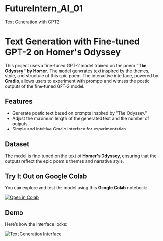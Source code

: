 # FutureIntern_AI_01
Text Generation with GPT2

# Text Generation with Fine-tuned GPT-2 on Homer's Odyssey

This project uses a fine-tuned GPT-2 model trained on the poem **"The Odyssey" by Homer**. The model generates text inspired by the themes, style, and structure of this epic poem. The interactive interface, powered by **Gradio**, allows users to experiment with prompts and witness the poetic outputs of the fine-tuned GPT-2 model.

## Features
- Generate poetic text based on prompts inspired by "The Odyssey."
- Adjust the maximum length of the generated text and the number of outputs.
- Simple and intuitive Gradio interface for experimentation.

## Dataset
The model is fine-tuned on the text of **Homer's Odyssey**, ensuring that the outputs reflect the epic poem's themes and narrative style.

## Try It Out on Google Colab
You can explore and test the model using this **Google Colab** notebook:

[![Open in Colab](https://colab.research.google.com/assets/colab-badge.svg)](https://colab.research.google.com/drive/18DjMugx9uKz5fGII1cJLQ_el9jVpL9fQ?usp=sharing)

## Demo
Here’s how the interface looks:

![Text Generation Interface](images/image.png)
